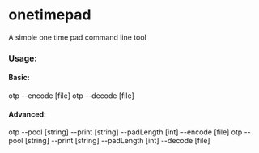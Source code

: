 onetimepad
==========

A simple one time pad command line tool


### Usage:  
#### Basic:  
otp --encode [file]
otp --decode [file]
#### Advanced:  
otp --pool [string] --print [string] --padLength [int] --encode [file]
otp --pool [string] --print [string] --padLength [int] --decode [file]
